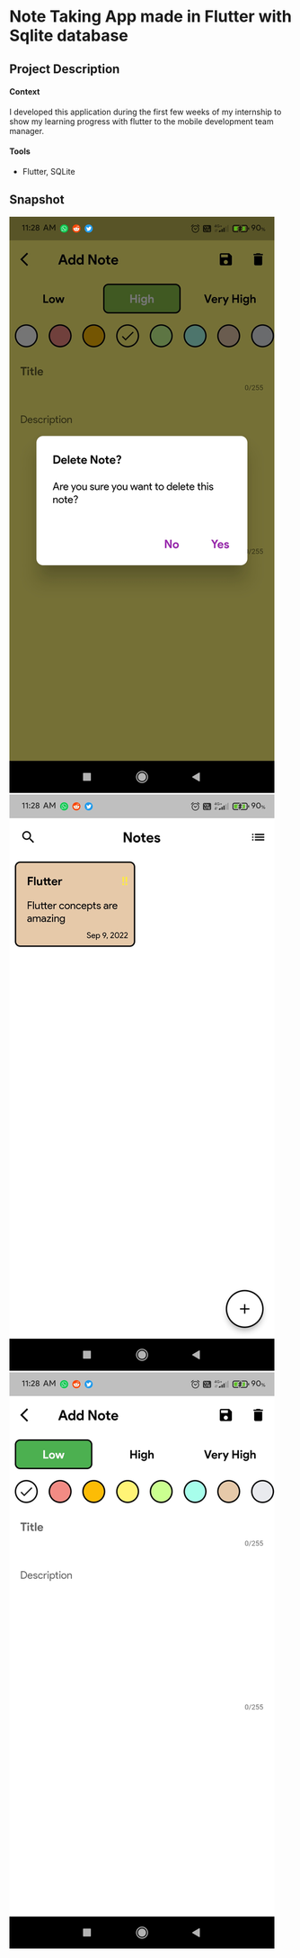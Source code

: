 # Note Taking App made in Flutter with Sqlite database 

## Project Description
#### Context
I developed this application during the first few weeks of my internship to show my learning progress with flutter to the mobile development team manager.

#### Tools
- Flutter, SQLite

## Snapshot
![snapshot](https://github.com/nimeshm05/Flutter-Internship-POC/blob/master/notes-app-master/001.jpg)
![snapshot](https://github.com/nimeshm05/Flutter-Internship-POC/blob/master/notes-app-master/002.jpg)
![snapshot](https://github.com/nimeshm05/Flutter-Internship-POC/blob/master/notes-app-master/003.jpg)
